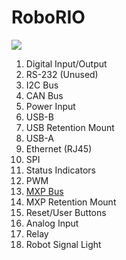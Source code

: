 # RoboRIO

![](https://vignette.wikia.nocookie.net/first-robotics/images/8/80/RoboRIO\_ports.png/revision/latest?cb=20170411200803)

1. Digital Input/Output
2. RS-232 (Unused)
3. I2C Bus
4. CAN Bus
5. Power Input
6. USB-B
7. USB Retention Mount
8. USB-A
9. Ethernet (RJ45)
10. SPI
11. Status Indicators
12. PWM
13. [MXP Bus](mxp.md)
14. MXP Retention Mount
15. Reset/User Buttons
16. Analog Input
17. Relay
18. Robot Signal Light
